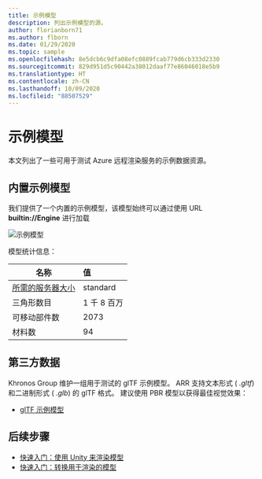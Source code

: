 ```yaml
---
title: 示例模型
description: 列出示例模型的源。
author: florianborn71
ms.author: flborn
ms.date: 01/29/2020
ms.topic: sample
ms.openlocfilehash: 8e5dcb6c9dfa08efc0889fcab779d6cb333d2330
ms.sourcegitcommit: 829d951d5c90442a38012daaf77e86046018e5b9
ms.translationtype: HT
ms.contentlocale: zh-CN
ms.lasthandoff: 10/09/2020
ms.locfileid: "88507529"
---
```

# <a name="sample-models"></a>示例模型

本文列出了一些可用于测试 Azure 远程渲染服务的示例数据资源。

## <a name="built-in-sample-model"></a>内置示例模型

我们提供了一个内置的示例模型，该模型始终可以通过使用 URL **builtin://Engine** 进行加载

![示例模型](./media/sample-model.png "示例模型")

模型统计信息：

| 名称 | 值 |
|-----------|:-----------|
| [所需的服务器大小](../how-tos/session-rest-api.md#create-a-session) | standard |
| 三角形数目 | 1 千 8 百万 |
| 可移动部件数 | 2073 |
| 材料数 | 94 |

## <a name="third-party-data"></a>第三方数据

Khronos Group 维护一组用于测试的 glTF 示例模型。 ARR 支持文本形式 ( *.gltf*) 和二进制形式 ( *.glb*) 的 glTF 格式。 建议使用 PBR 模型以获得最佳视觉效果：

* [glTF 示例模型](https://github.com/KhronosGroup/glTF-Sample-Models)

## <a name="next-steps"></a>后续步骤

* [快速入门：使用 Unity 来渲染模型](../quickstarts/render-model.md)
* [快速入门：转换用于渲染的模型](../quickstarts/convert-model.md)
